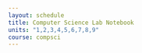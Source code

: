 ```yaml
---
layout: schedule
title: Computer Science Lab Notebook
units: "1,2,3,4,5,6,7,8,9"
course: compsci
---
```

